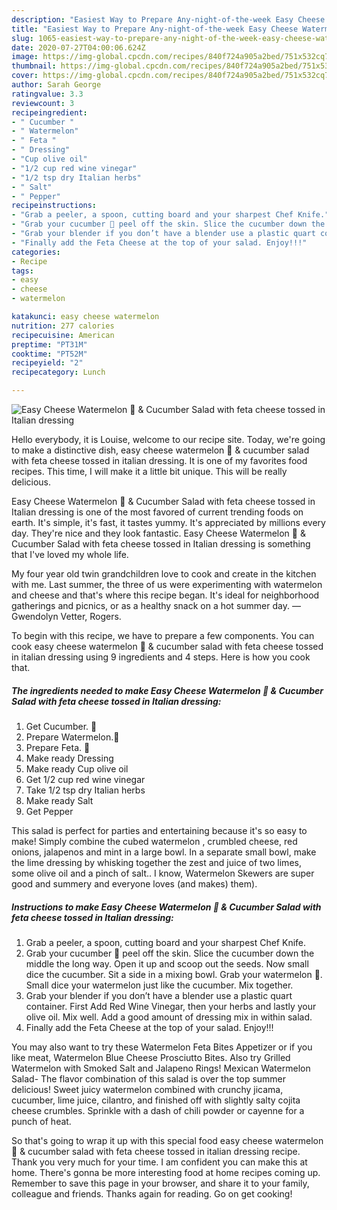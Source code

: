 ```yaml
---
description: "Easiest Way to Prepare Any-night-of-the-week Easy Cheese Watermelon 🍉 &amp;amp; Cucumber Salad with feta cheese tossed in Italian dressing"
title: "Easiest Way to Prepare Any-night-of-the-week Easy Cheese Watermelon 🍉 &amp;amp; Cucumber Salad with feta cheese tossed in Italian dressing"
slug: 1065-easiest-way-to-prepare-any-night-of-the-week-easy-cheese-watermelon-and-amp-cucumber-salad-with-feta-cheese-tossed-in-italian-dressing
date: 2020-07-27T04:00:06.624Z
image: https://img-global.cpcdn.com/recipes/840f724a905a2bed/751x532cq70/easy-cheese-watermelon-🍉-cucumber-salad-with-feta-cheese-tossed-in-italian-dressing-recipe-main-photo.jpg
thumbnail: https://img-global.cpcdn.com/recipes/840f724a905a2bed/751x532cq70/easy-cheese-watermelon-🍉-cucumber-salad-with-feta-cheese-tossed-in-italian-dressing-recipe-main-photo.jpg
cover: https://img-global.cpcdn.com/recipes/840f724a905a2bed/751x532cq70/easy-cheese-watermelon-🍉-cucumber-salad-with-feta-cheese-tossed-in-italian-dressing-recipe-main-photo.jpg
author: Sarah George
ratingvalue: 3.3
reviewcount: 3
recipeingredient:
- " Cucumber "
- " Watermelon"
- " Feta "
- " Dressing"
- "Cup olive oil"
- "1/2 cup red wine vinegar"
- "1/2 tsp dry Italian herbs"
- " Salt"
- " Pepper"
recipeinstructions:
- "Grab a peeler, a spoon, cutting board and your sharpest Chef Knife."
- "Grab your cucumber 🥒 peel off the skin. Slice the cucumber down the middle the long way. Open it up and scoop out the seeds. Now small dice the cucumber. Sit a side in a mixing bowl. Grab your watermelon 🍉. Small dice your watermelon just like the cucumber. Mix together."
- "Grab your blender if you don’t have a blender use a plastic quart container. First Add Red Wine Vinegar, then your herbs and lastly your olive oil. Mix well. Add a good amount of dressing mix in within salad."
- "Finally add the Feta Cheese at the top of your salad. Enjoy!!!"
categories:
- Recipe
tags:
- easy
- cheese
- watermelon

katakunci: easy cheese watermelon 
nutrition: 277 calories
recipecuisine: American
preptime: "PT31M"
cooktime: "PT52M"
recipeyield: "2"
recipecategory: Lunch

---
```



![Easy Cheese Watermelon 🍉 &amp; Cucumber Salad with feta cheese tossed in Italian dressing](https://img-global.cpcdn.com/recipes/840f724a905a2bed/751x532cq70/easy-cheese-watermelon-🍉-cucumber-salad-with-feta-cheese-tossed-in-italian-dressing-recipe-main-photo.jpg)

Hello everybody, it is Louise, welcome to our recipe site. Today, we're going to make a distinctive dish, easy cheese watermelon 🍉 &amp; cucumber salad with feta cheese tossed in italian dressing. It is one of my favorites food recipes. This time, I will make it a little bit unique. This will be really delicious.

Easy Cheese Watermelon 🍉 &amp; Cucumber Salad with feta cheese tossed in Italian dressing is one of the most favored of current trending foods on earth. It's simple, it's fast, it tastes yummy. It's appreciated by millions every day. They're nice and they look fantastic. Easy Cheese Watermelon 🍉 &amp; Cucumber Salad with feta cheese tossed in Italian dressing is something that I've loved my whole life.

My four year old twin grandchildren love to cook and create in the kitchen with me. Last summer, the three of us were experimenting with watermelon and cheese and that&#39;s where this recipe began. It&#39;s ideal for neighborhood gatherings and picnics, or as a healthy snack on a hot summer day. —Gwendolyn Vetter, Rogers.


To begin with this recipe, we have to prepare a few components. You can cook easy cheese watermelon 🍉 &amp; cucumber salad with feta cheese tossed in italian dressing using 9 ingredients and 4 steps. Here is how you cook that.

<!--inarticleads1-->

##### The ingredients needed to make Easy Cheese Watermelon 🍉 &amp; Cucumber Salad with feta cheese tossed in Italian dressing:

1. Get  Cucumber. 🥒
1. Prepare  Watermelon.🍉
1. Prepare  Feta. 🧀
1. Make ready  Dressing
1. Make ready Cup olive oil
1. Get 1/2 cup red wine vinegar
1. Take 1/2 tsp dry Italian herbs
1. Make ready  Salt
1. Get  Pepper


This salad is perfect for parties and entertaining because it&#39;s so easy to make! Simply combine the cubed watermelon , crumbled cheese, red onions, jalapenos and mint in a large bowl. In a separate small bowl, make the lime dressing by whisking together the zest and juice of two limes, some olive oil and a pinch of salt.. I know, Watermelon Skewers are super good and summery and everyone loves (and makes) them). 

<!--inarticleads2-->

##### Instructions to make Easy Cheese Watermelon 🍉 &amp; Cucumber Salad with feta cheese tossed in Italian dressing:

1. Grab a peeler, a spoon, cutting board and your sharpest Chef Knife.
1. Grab your cucumber 🥒 peel off the skin. Slice the cucumber down the middle the long way. Open it up and scoop out the seeds. Now small dice the cucumber. Sit a side in a mixing bowl. Grab your watermelon 🍉. Small dice your watermelon just like the cucumber. Mix together.
1. Grab your blender if you don’t have a blender use a plastic quart container. First Add Red Wine Vinegar, then your herbs and lastly your olive oil. Mix well. Add a good amount of dressing mix in within salad.
1. Finally add the Feta Cheese at the top of your salad. Enjoy!!!


You may also want to try these Watermelon Feta Bites Appetizer or if you like meat, Watermelon Blue Cheese Prosciutto Bites. Also try Grilled Watermelon with Smoked Salt and Jalapeno Rings! Mexican Watermelon Salad- The flavor combination of this salad is over the top summer delicious! Sweet juicy watermelon combined with crunchy jicama, cucumber, lime juice, cilantro, and finished off with slightly salty cojita cheese crumbles. Sprinkle with a dash of chili powder or cayenne for a punch of heat. 

So that's going to wrap it up with this special food easy cheese watermelon 🍉 &amp; cucumber salad with feta cheese tossed in italian dressing recipe. Thank you very much for your time. I am confident you can make this at home. There's gonna be more interesting food at home recipes coming up. Remember to save this page in your browser, and share it to your family, colleague and friends. Thanks again for reading. Go on get cooking!
